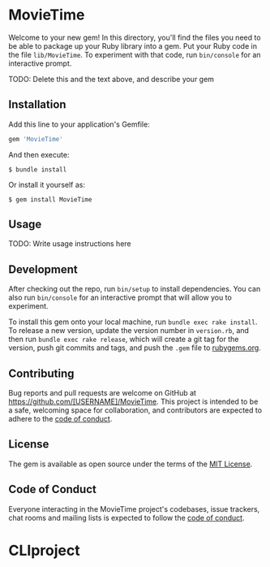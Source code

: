 # MovieTime

Welcome to your new gem! In this directory, you'll find the files you need to be able to package up your Ruby library into a gem. Put your Ruby code in the file `lib/MovieTime`. To experiment with that code, run `bin/console` for an interactive prompt.

TODO: Delete this and the text above, and describe your gem

## Installation

Add this line to your application's Gemfile:

```ruby
gem 'MovieTime'
```

And then execute:

    $ bundle install

Or install it yourself as:

    $ gem install MovieTime

## Usage

TODO: Write usage instructions here

## Development

After checking out the repo, run `bin/setup` to install dependencies. You can also run `bin/console` for an interactive prompt that will allow you to experiment.

To install this gem onto your local machine, run `bundle exec rake install`. To release a new version, update the version number in `version.rb`, and then run `bundle exec rake release`, which will create a git tag for the version, push git commits and tags, and push the `.gem` file to [rubygems.org](https://rubygems.org).

## Contributing

Bug reports and pull requests are welcome on GitHub at https://github.com/[USERNAME]/MovieTime. This project is intended to be a safe, welcoming space for collaboration, and contributors are expected to adhere to the [code of conduct](https://github.com/[USERNAME]/MovieTime/blob/master/CODE_OF_CONDUCT.md).


## License

The gem is available as open source under the terms of the [MIT License](https://opensource.org/licenses/MIT).

## Code of Conduct

Everyone interacting in the MovieTime project's codebases, issue trackers, chat rooms and mailing lists is expected to follow the [code of conduct](https://github.com/[USERNAME]/MovieTime/blob/master/CODE_OF_CONDUCT.md).
# CLIproject
